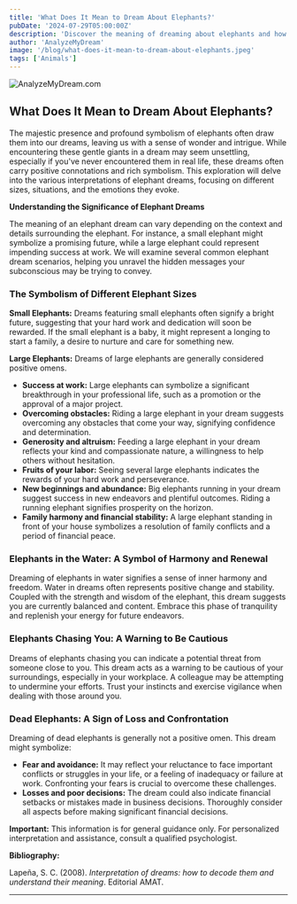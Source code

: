 ```yaml
---
title: 'What Does It Mean to Dream About Elephants?'
pubDate: '2024-07-29T05:00:00Z'
description: 'Discover the meaning of dreaming about elephants and how these dreams can reflect your achievements, concerns, and emotional state.'
author: 'AnalyzeMyDream'
image: '/blog/what-does-it-mean-to-dream-about-elephants.jpeg'
tags: ['Animals']
---
```


![AnalyzeMyDream.com](/blog/what-does-it-mean-to-dream-about-elephants.jpeg)

## What Does It Mean to Dream About Elephants?

The majestic presence and profound symbolism of elephants often draw them into our dreams, leaving us with a sense of wonder and intrigue.  While encountering these gentle giants in a dream may seem unsettling, especially if you've never encountered them in real life, these dreams often carry positive connotations and rich symbolism. This exploration will delve into the various interpretations of elephant dreams, focusing on different sizes, situations, and the emotions they evoke. 

**Understanding the Significance of Elephant Dreams**

The meaning of an elephant dream can vary depending on the context and details surrounding the elephant. For instance, a small elephant might symbolize a promising future, while a large elephant could represent impending success at work. We will examine several common elephant dream scenarios, helping you unravel the hidden messages your subconscious may be trying to convey.

### The Symbolism of Different Elephant Sizes

**Small Elephants:** Dreams featuring small elephants often signify a bright future, suggesting that your hard work and dedication will soon be rewarded. If the small elephant is a baby, it might represent a longing to start a family, a desire to nurture and care for something new.

**Large Elephants:** Dreams of large elephants are generally considered positive omens. 

- **Success at work:** Large elephants can symbolize a significant breakthrough in your professional life, such as a promotion or the approval of a major project. 
- **Overcoming obstacles:** Riding a large elephant in your dream suggests overcoming any obstacles that come your way, signifying confidence and determination. 
- **Generosity and altruism:** Feeding a large elephant in your dream reflects your kind and compassionate nature, a willingness to help others without hesitation. 
- **Fruits of your labor:**  Seeing several large elephants indicates the rewards of your hard work and perseverance.
- **New beginnings and abundance:** Big elephants running in your dream suggest success in new endeavors and plentiful outcomes. Riding a running elephant signifies prosperity on the horizon. 
- **Family harmony and financial stability:**  A large elephant standing in front of your house symbolizes a resolution of family conflicts and a period of financial peace.

### Elephants in the Water: A Symbol of Harmony and Renewal

Dreaming of elephants in water signifies a sense of inner harmony and freedom. Water in dreams often represents positive change and stability. Coupled with the strength and wisdom of the elephant, this dream suggests you are currently balanced and content. Embrace this phase of tranquility and replenish your energy for future endeavors.

### Elephants Chasing You: A Warning to Be Cautious

Dreams of elephants chasing you can indicate a potential threat from someone close to you. This dream acts as a warning to be cautious of your surroundings, especially in your workplace. A colleague may be attempting to undermine your efforts.  Trust your instincts and exercise vigilance when dealing with those around you.

### Dead Elephants: A Sign of Loss and Confrontation

Dreaming of dead elephants is generally not a positive omen. This dream might symbolize:

- **Fear and avoidance:** It may reflect your reluctance to face important conflicts or struggles in your life, or a feeling of inadequacy or failure at work. Confronting your fears is crucial to overcome these challenges.
- **Losses and poor decisions:**  The dream could also indicate financial setbacks or mistakes made in business decisions. Thoroughly consider all aspects before making significant financial decisions.

**Important:** This information is for general guidance only. For personalized interpretation and assistance, consult a qualified psychologist.

**Bibliography:**

Lapeña, S. C. (2008). *Interpretation of dreams: how to decode them and understand their meaning*. Editorial AMAT.

---